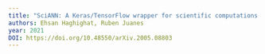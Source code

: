 ```yaml
---
title: "SciANN: A Keras/TensorFlow wrapper for scientific computations and physics-informed deep learning using artificial neural networks"
authors: Ehsan Haghighat, Ruben Juanes
year: 2021
DOI: https://doi.org/10.48550/arXiv.2005.08803
---
```


